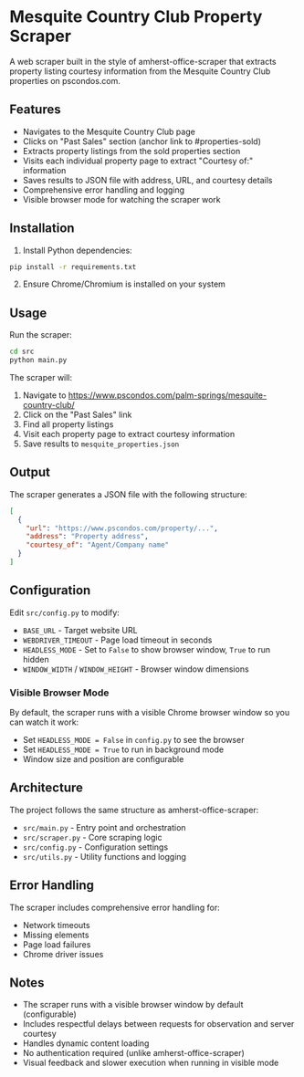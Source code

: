# Mesquite Country Club Property Scraper

A web scraper built in the style of amherst-office-scraper that extracts property listing courtesy information from the Mesquite Country Club properties on pscondos.com.

## Features

- Navigates to the Mesquite Country Club page
- Clicks on "Past Sales" section (anchor link to #properties-sold)
- Extracts property listings from the sold properties section
- Visits each individual property page to extract "Courtesy of:" information
- Saves results to JSON file with address, URL, and courtesy details
- Comprehensive error handling and logging
- Visible browser mode for watching the scraper work

## Installation

1. Install Python dependencies:
```bash
pip install -r requirements.txt
```

2. Ensure Chrome/Chromium is installed on your system

## Usage

Run the scraper:
```bash
cd src
python main.py
```

The scraper will:
1. Navigate to https://www.pscondos.com/palm-springs/mesquite-country-club/
2. Click on the "Past Sales" link
3. Find all property listings
4. Visit each property page to extract courtesy information
5. Save results to `mesquite_properties.json`

## Output

The scraper generates a JSON file with the following structure:
```json
[
  {
    "url": "https://www.pscondos.com/property/...",
    "address": "Property address",
    "courtesy_of": "Agent/Company name"
  }
]
```

## Configuration

Edit `src/config.py` to modify:
- `BASE_URL` - Target website URL
- `WEBDRIVER_TIMEOUT` - Page load timeout in seconds
- `HEADLESS_MODE` - Set to `False` to show browser window, `True` to run hidden
- `WINDOW_WIDTH` / `WINDOW_HEIGHT` - Browser window dimensions

### Visible Browser Mode
By default, the scraper runs with a visible Chrome browser window so you can watch it work:
- Set `HEADLESS_MODE = False` in `config.py` to see the browser
- Set `HEADLESS_MODE = True` to run in background mode
- Window size and position are configurable

## Architecture

The project follows the same structure as amherst-office-scraper:

- `src/main.py` - Entry point and orchestration
- `src/scraper.py` - Core scraping logic
- `src/config.py` - Configuration settings
- `src/utils.py` - Utility functions and logging

## Error Handling

The scraper includes comprehensive error handling for:
- Network timeouts
- Missing elements
- Page load failures
- Chrome driver issues

## Notes

- The scraper runs with a visible browser window by default (configurable)
- Includes respectful delays between requests for observation and server courtesy
- Handles dynamic content loading
- No authentication required (unlike amherst-office-scraper)
- Visual feedback and slower execution when running in visible mode